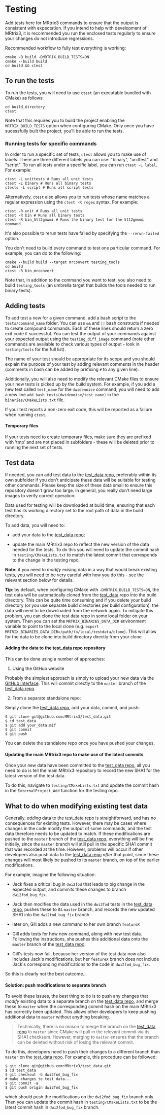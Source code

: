 # Testing

Add tests here for MRtrix3 commands to ensure that the output is consistent
with expectation. If you intend to help with development of MRtrix3, it is
recommended you run the enclosed tests regularly to ensure your changes do not
introduce regressions. 

Recommended workflow to fully test everything is working:
```ShellSession
cmake -B build -DMRTRIX_BUILD_TESTS=ON
cmake --build build
cd build && ctest
```

## To run the tests
To run the tests, you will need to use `ctest` (an executable bundled with CMake)
as follows:
```ShellSession
cd build_directory
ctest
```

Note that this requires you to build the project enabling the `MRTRIX_BUILD_TESTS`
option when configuring CMake. Only once you have sucessfully built the project, you'll be 
able to run the tests.

### Running tests for specific commands

In order to run a specific set of tests, `ctest` allows you to make use of labels. 
There are three different labels you can use: "binary", "unittest" and "script". To run all tests under a specific label, you can run `ctest -L label`. For example:
```ShellSession
ctest -L unittests # Runs all unit tests
ctest -L binary # Runs all binary tests
ctests -L script # Runs all script tests
```

Alternatively, `ctest` also allows you to run tests whose name matches a regular expression using the `ctest -R regex` syntax. For example:

```ShellSession
ctest -R unit # Runs all unit tests
ctest -R bin # Runs all binary tests
ctest -R bin_5tt2gmwmi # Runs the binary test for the 5tt2gmwmi command
```

It's also possible to rerun tests have failed by specifying the `--rerun-failed` option.

You don't need to build every command to test one particular command.
For example, you can do to the following:
```ShellSession
cmake --build build --target mrconvert testing_tools
cd build
ctest -R bin_mrconvert
```
Note that, in addition to the command you want to test, you also need to build `testing_tools` (an umbrella 
target that builds the tools needed to run binary tests).

## Adding tests
 
To add test a new for a given command, add a bash script to the `tests/command_name` folder.
You can use `&&` and `||` bash
constructs if needed to create compound commands. Each of these lines should
return a zero exit code if successful. You can test the output of your commands
against your expected output using the `testing_diff_image` command (note other
commands are available to check various types of output - look in `testing/tools`
for the full list). 

The name of your test should be appropriate for its scope and you should explain the purpose of your test by adding relevant comments in the header (comments in bash can be added by prefixing `#` to any given line).

Additionally, you will also need to modify the relevant CMake files to ensure your new tests is picked up by the build system.
For example, if you add a new test called `test_name` for the `dwidenoise` command, you will need to add
a new line `add_bash_tests(dwidenoise/test_name)` in the `binaries/CMakeLists.txt` file.

If your test reports a non-zero exit code, this will be reported as a failure when running `ctest`.

#### Temporary files 

If your tests need to create temporary files, make sure they are prefixed with
'tmp' and are not placed in subfolders - these will be deleted prior to running the
next set of tests. 

## Test data
If needed, you can add test data to the [test_data
repo](https://github.com/MRtrix3/test_data), preferably within its own
subfolder if you don't anticipate these data will be suitable for testing other
commands. Please keep the size of these data small to ensure this repository
doesn't grow too large. In general, you really don't need large images to
verify correct operation.

Data used for testing will be downloaded at build time, ensuring that each test
has its working directory set to the root path of data in the build directory.

To add data, you will need to:

- add your data to the [test_data repo](https://github.com/MRtrix3/test_data);

- update the main MRtrix3 repo to reflect the new version of the data needed
  for the tests. To do this you will need to update the commit hash in `testing/CMakeLists.txt`
  to match the latest commit that corresponds to the change in the testing repo.

**Note:** if you need to _modify_ exising data in a way that would break
existing tests, you will need to be very careful with how you do this - see the
relevant section below for details.

**Tip**: by default, when configuring CMake with `-DMRTRIX_BUILD_TESTS=ON`, the test data will be automatically
cloned from the [test_data](http://github.com/MRtrix3/test_data) repo into the build directory. 
This can be quite time consuming and if you delete your build directory (or you use separate build directories
per build configuration), the data will need to be downloaded from the network again. 
To mitigate this problem, you can clone the test data repo in some local folder on your system. Then you can set the
`MRTRIX_BINARIES_DATA_DIR` environment variable to point to the local clone (e.g. `export MRTRIX_BINARIES_DATA_DIR=/path/to/local/testdata/clone`). This will allow for the data to be clone into build directory directly from your clone.


#### Adding the data to the [test_data repo](https://github.com/MRtrix3/test_data) repository

This can be done using a number of approaches:

1. Using the GitHub website

  Probably the simplest approach is simply to upload your new data via the [GitHub
  interface](https://github.com/MRtrix3/test_data/upload/master). This will
  commit directly to the `master` branch of the  [test_data
  repo](https://github.com/MRtrix3/test_data). 

2. From a separate standalone repo:

  Simply clone the [test_data repo](https://github.com/MRtrix3/test_data), add
  your data, commit, and push:

  ```ShellSession
  $ git clone git@github.com:MRtrix3/test_data.git
  $ cd test_data
  $ git add your_data.mif
  $ git commit 
  $ git push
  ```
  
  You can delete the standalone repo once you have pushed your changes. 
  
#### Updating the main MRtrix3 repo to make use of the latest commits

Once your new data have been committed to the [test_data
repo](https://github.com/MRtrix3/test_data), all you need to do is tell the
main MRtrix3 repository to record the new SHA1 for the latest version of the
test data.

To do this, navigate to `testing/CMakeLists.txt` and update the commit hash in the 
`ExternalProject_Add` function for the testing repo.

## What to do when modifying existing test data  

Generally, _adding_ data to the [test_data
repo](https://github.com/MRtrix3/test_data) is straightforward, and has no
consequences for existing tests. However, there may be cases where changes in
the code modify the output of some commands, and the test data therefore
needs to be updated to match. If these modifications are pushed to the `master`
branch of the [test_data repo](https://github.com/MRtrix3/test_data),
everything will be fine initially, since the `master` branch will still pull in
the specific SHA1 commit that was recorded at the time.  However, problems will
occur if other developers also push data to the [test_data
repo](https://github.com/MRtrix3/test_data) _after_ that point,
since these changes will most likely be pushed to its `master` branch, on top
of the earlier modifications. 

For example, imagine the following situation:

- Jack fixes a critical bug in `dwi2fod` that leads to big change in the
  expected output, and commits these changes to branch `dwi2fod_bug_fix`.

- Jack then modifies the data used in the `dwi2fod` tests in the [test_data
  repo](https://github.com/MRtrix3/test_data), pushes these to its `master`
  branch, and records the new updated SHA1 into the `dwi2fod_bug_fix` branch.

- later on, Gill adds a new command to her own branch `featureX`

- Gill adds tests for hew new command, along with new test data. Following the
  instructions, she pushes this additional data onto the `master` branch of the
[test_data repo](https://github.com/MRtrix3/test_data).

- Gill's tests now fail, because her version of the test data now also
  includes Jack's modifications, but her `featureX` branch does not include
Jack's corresponding modifications to the code in `dwi2fod_bug_fix`. 

So this is clearly not the best outcome...

#### Solution: push modifications to separate branch

To avoid these issues, the best thing to do is to push any changes that
_modify_ existing data to a separate branch on the [test_data
repo](https://github.com/MRtrix3/test_data), and merge these to `master` when
the corresponding commit hash on the main MRtrix3 has correctly been updated. 
This allows other developers to keep pushing additional data to `master` without
anything breaking.

> Technically, there is no reason to merge the branch on the [test_data
> repo](https://github.com/MRtrix3/test_data) to `master` since CMake
> will pull in the relevant commit via its SHA1 checksum. However, merging to
> `master` ensures that the branch can be deleted without risk of losing the
> relevant commit.

To do this, developers need to push their changes to a different branch than
`master` on the [test_data repo](https://github.com/MRtrix3/test_data). 
For example, this procedure can be followed:
```ShellSession
$ git clone git@github.com:MRtrix3/test_data.git
$ cd test_data
$ git checkout -b dwi2fod_bug_fix
# make changes to test data...
$ git commit -a
$ git push origin dwi2fod_bug_fix
```
which should push the modifications on the `dwi2fod_bug_fix` branch only. 
Then you can update the commit hash in `testing/CMakeLists.txt` to be the latest
commit hash in `dwi2fod_bug_fix` branch.
